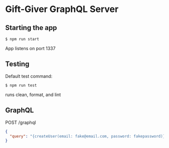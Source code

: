 # Gift-Giver GraphQL Server

## Starting the app

```
$ npm run start
```

App listens on port 1337

## Testing

Default test command:

```
$ npm run test
```

runs clean, format, and lint

## GraphQL

POST /graphql

```json
{
  "query": "{createUser(email: fake@email.com, password: fakepassword)}"
}
```
